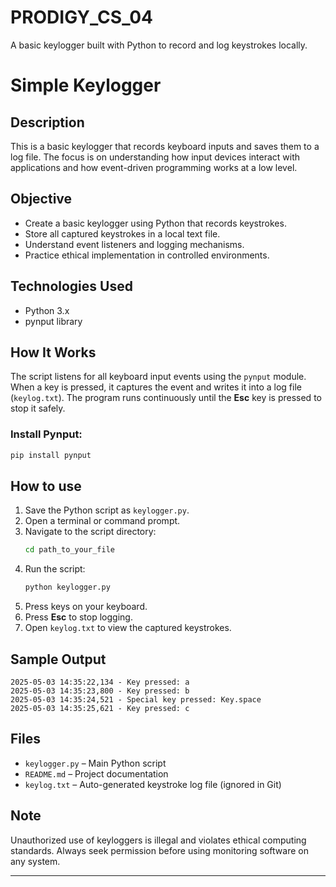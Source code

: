 # PRODIGY_CS_04
A basic keylogger built with Python to record and log keystrokes locally.

# Simple Keylogger

## Description

This is a basic keylogger that records keyboard inputs and saves them to a log file. The focus is on understanding how input devices interact with applications and how event-driven programming works at a low level.

## Objective

- Create a basic keylogger using Python that records keystrokes.
- Store all captured keystrokes in a local text file.
- Understand event listeners and logging mechanisms.
- Practice ethical implementation in controlled environments.

## Technologies Used

- Python 3.x
- pynput library

## How It Works

The script listens for all keyboard input events using the `pynput` module. When a key is pressed, it captures the event and writes it into a log file (`keylog.txt`). The program runs continuously until the **Esc** key is pressed to stop it safely.

### Install Pynput:

```bash
pip install pynput
```

## How to use

1. Save the Python script as `keylogger.py`.
2. Open a terminal or command prompt.
3. Navigate to the script directory:
   ```bash
   cd path_to_your_file
   ```
4. Run the script:
   ```bash
   python keylogger.py
   ```
5. Press keys on your keyboard.
6. Press **Esc** to stop logging.
7. Open `keylog.txt` to view the captured keystrokes.

## Sample Output

```
2025-05-03 14:35:22,134 - Key pressed: a
2025-05-03 14:35:23,800 - Key pressed: b
2025-05-03 14:35:24,521 - Special key pressed: Key.space
2025-05-03 14:35:25,621 - Key pressed: c
```

## Files

- `keylogger.py` – Main Python script
- `README.md` – Project documentation
- `keylog.txt` – Auto-generated keystroke log file (ignored in Git)

## Note

Unauthorized use of keyloggers is illegal and violates ethical computing standards. Always seek permission before using monitoring software on any system.

---
